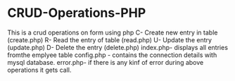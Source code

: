 # CRUD-Operations-PHP

This is a crud operations on form using php
C- Create new entry in table (create.php)
R- Read the entry of table (read.php)
U- Update the entry (update.php)
D- Delete the entry (delete.php)
index.php- displays all entries fromthe emplyee table
config.php - contains the connection details with mysql database.
error.php- if there is any kinf of error during above operations it gets call.